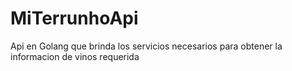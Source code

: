 # MiTerrunhoApi
Api en Golang que brinda los servicios necesarios para obtener la informacion de vinos requerida
